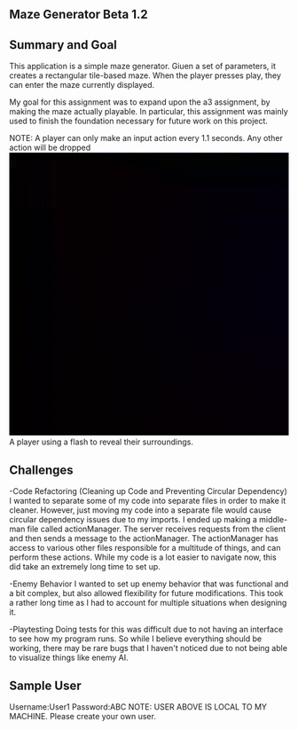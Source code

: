## Maze Generator Beta 1.2

## Summary and Goal
This application is a simple maze generator. Giuen a set of parameters, it creates a rectangular tile-based maze.
When the player presses play, they can enter the maze currently displayed.

My goal for this assignment was to expand upon the a3 assignment, by making the maze actually playable. In particular,
this assignment was mainly used to finish the foundation necessary for future work on this project.

NOTE: A player can only make an input action every 1.1 seconds. Any other action will be dropped
![Alt Text](https://github.com/TNWing/a4-TrevorNg/blob/main/imgs/flashGif.gif)
A player using a flash to reveal their surroundings.
## Challenges
-Code Refactoring (Cleaning up Code and Preventing Circular Dependency)
I wanted to separate some of my code into separate files in order to make it cleaner. However, just moving my code into a separate file would cause circular dependency issues due to my imports.
I ended up making a middle-man file called actionManager. The server receives requests from the client and then sends a message to the actionManager. The actionManager has access to various other files responsible for
a multitude of things, and can perform these actions. While my code is a lot easier to navigate now, this did take an extremely long time to set up.

-Enemy Behavior
I wanted to set up enemy behavior that was functional and a bit complex, but also allowed flexibility for future modifications.
This took a rather long time as I had to account for multiple situations when designing it.

-Playtesting
Doing tests for this was difficult due to not having an interface to see how my program runs.
So while I believe everything should be working, there may be rare bugs that I haven't noticed due to not being able to visualize things like enemy AI.

## Sample User
Username:User1
Password:ABC
NOTE: USER ABOVE IS LOCAL TO MY MACHINE. Please create your own user.